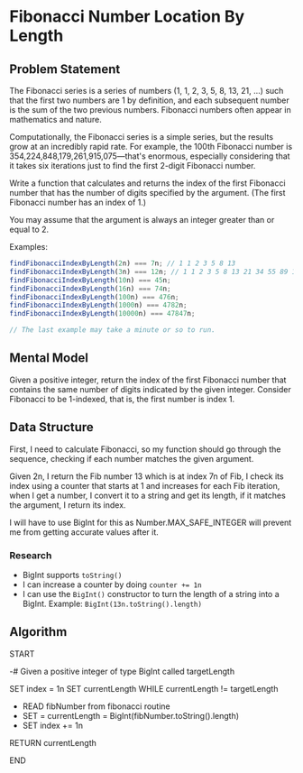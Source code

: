 # Fibonacci Number Location By Length

## Problem Statement

The Fibonacci series is a series of numbers (1, 1, 2, 3, 5, 8, 13, 21, ...) such that the first two numbers are 1 by definition, and each subsequent number is the sum of the two previous numbers. Fibonacci numbers often appear in mathematics and nature.

Computationally, the Fibonacci series is a simple series, but the results grow at an incredibly rapid rate. For example, the 100th Fibonacci number is 354,224,848,179,261,915,075—that's enormous, especially considering that it takes six iterations just to find the first 2-digit Fibonacci number.

Write a function that calculates and returns the index of the first Fibonacci number that has the number of digits specified by the argument. (The first Fibonacci number has an index of 1.)

You may assume that the argument is always an integer greater than or equal to 2.

Examples:

```javascript
findFibonacciIndexByLength(2n) === 7n; // 1 1 2 3 5 8 13
findFibonacciIndexByLength(3n) === 12n; // 1 1 2 3 5 8 13 21 34 55 89 144
findFibonacciIndexByLength(10n) === 45n;
findFibonacciIndexByLength(16n) === 74n;
findFibonacciIndexByLength(100n) === 476n;
findFibonacciIndexByLength(1000n) === 4782n;
findFibonacciIndexByLength(10000n) === 47847n;

// The last example may take a minute or so to run.
```

## Mental Model

Given a positive integer, return the index of the first Fibonacci number that contains the same number of digits indicated by the given integer. Consider Fibonacci to be 1-indexed, that is, the first number is index 1.

## Data Structure

First, I need to calculate Fibonacci, so my function should go through the sequence, checking if each number matches the given argument.

Given 2n, I return the Fib number 13 which is at index 7n of Fib, I check its index using a counter that starts at 1 and increases for each Fib iteration, when I get a number, I convert it to a string and get its length, if it matches the argument, I return its index.

I will have to use BigInt for this as Number.MAX_SAFE_INTEGER will prevent me from getting accurate values after it.

### Research

- BigInt supports `toString()`
- I can increase a counter by doing `counter += 1n`
- I can use the `BigInt()` constructor to turn the length of a string into a BigInt. Example: `BigInt(13n.toString().length)`

## Algorithm

START

-# Given a positive integer of type BigInt called targetLength

SET index = 1n
SET currentLength
WHILE currentLength != targetLength

- READ fibNumber from fibonacci routine
- SET = currentLength = BigInt(fibNumber.toString().length)
- SET index += 1n

RETURN currentLength

END
